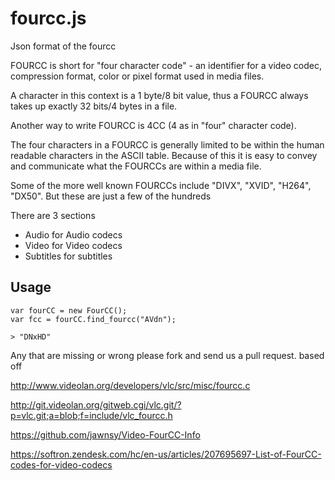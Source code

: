 fourcc.js
=========

Json format of the fourcc

FOURCC is short for "four character code" - an identifier for a video codec, compression format, color or pixel format used in media files.

A character in this context is a 1 byte/8 bit value, thus a FOURCC always takes up exactly 32 bits/4 bytes in a file.

Another way to write FOURCC is 4CC (4 as in "four" character code).

The four characters in a FOURCC is generally limited to be within the human readable characters in the ASCII table. Because of this it is easy to convey and communicate what the FOURCCs are within a media file.

Some of the more well known FOURCCs include "DIVX", "XVID", "H264", "DX50". But these are just a few of the hundreds

There are 3 sections
 * Audio for Audio codecs
 * Video for Video codecs
 * Subtitles for subtitles


Usage
-----

```
var fourCC = new FourCC();
var fcc = fourCC.find_fourcc("AVdn");

> "DNxHD"

```

Any that are missing or wrong please fork and send us a pull request.
based off 

http://www.videolan.org/developers/vlc/src/misc/fourcc.c

http://git.videolan.org/gitweb.cgi/vlc.git/?p=vlc.git;a=blob;f=include/vlc_fourcc.h

https://github.com/jawnsy/Video-FourCC-Info

https://softron.zendesk.com/hc/en-us/articles/207695697-List-of-FourCC-codes-for-video-codecs


